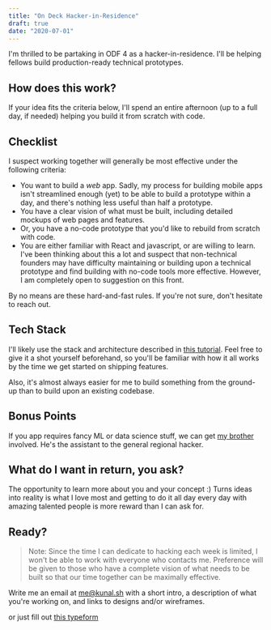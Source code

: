 ```yaml
---
title: "On Deck Hacker-in-Residence"
draft: true
date: "2020-07-01"
---
```


I'm thrilled to be partaking in ODF 4 as a hacker-in-residence. I'll be helping fellows build production-ready technical prototypes.

## How does this work?

If your idea fits the criteria below, I'll spend an entire afternoon (up to a full day, if needed) helping you build it from scratch with code.

## Checklist

I suspect working together will generally be most effective under the following criteria:

- You want to build a _web_ app. Sadly, my process for building mobile apps isn't streamlined enough (yet) to be able to build a prototype within a day, and there's nothing less useful than half a prototype.
- You have a clear vision of what must be built, including detailed mockups of web pages and features.
- Or, you have a no-code prototype that you'd like to rebuild from scratch with code.
- You are either familiar with React and javascript, or are willing to learn. I've been thinking about this a lot and suspect that non-technical founders may have difficulty maintaining or building upon a technical prototype and find building with no-code tools more effective. However, I am completely open to suggestion on this front.

By no means are these hard-and-fast rules. If you're not sure, don't hesitate to reach out.

## Tech Stack

I'll likely use the stack and architecture described in [this tutorial](/posts/building-a-fullstack-twitter-clone). Feel free to give it a shot yourself beforehand, so you'll be familiar with how it all works by the time we get started on shipping features.

Also, it's almost always easier for me to build something from the ground-up than to build upon an existing codebase.

## Bonus Points

If you app requires fancy ML or data science stuff, we can get [my brother](https://veeraldoesdata.com) involved. He's the assistant to the general regional hacker.

## What do I want in return, you ask?

The opportunity to learn more about you and your concept :) Turns ideas into reality is what I love most and getting to do it all day every day with amazing talented people is more reward than I can ask for.

## Ready?

> Note: Since the time I can dedicate to hacking each week is limited, I won't be able to work with everyone who contacts me. Preference will be given to those who have a complete vision of what needs to be built so that our time together can be maximally effective.

Write me an email at [me@kunal.sh](mailto:me@kunal.sh) with a short intro, a description of what you're working on, and links to designs and/or wireframes.

or just fill out [this typeform](https://beondeck.typeform.com/to/rUpjUadH)
